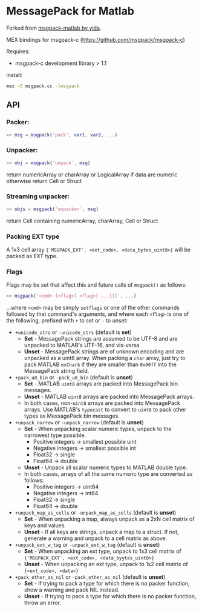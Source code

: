 # MessagePack for Matlab 
Forked from [msgpack-matlab by yida](https://github.com/yida/msgpack-matlab).

MEX bindings for msgpack-c (https://github.com/msgpack/msgpack-c)

Requires:
* msgpack-c development library > 1.1

install: 

```bash
mex -O msgpack.cc -lmsgpack
```

## API

### Packer:

```matlab
>> msg = msgpack('pack', var1, var2, ...)
```

### Unpacker:

```matlab
>> obj = msgpack('unpack', msg) 
```

return numericArray or charArray or LogicalArray if data are numeric otherwise return Cell or
 Struct
  
### Streaming unpacker:

```matlab
>> objs = msgpack('unpacker', msg)
```

return Cell containing numericArray, charArray, Cell or Struct

### Packing EXT type
A 1x3 cell array `{'MSGPACK_EXT', <ext_code>, <data_bytes_uint8>}` will be packed as EXT type.

### Flags

Flags may be set that affect this and future calls of `msgpack()` as follows:

```matlab
>> msgpack('<cmd> [<flag>[ <flag>[ ...]]]', ...)
```

...where `<cmd>` may be simply `setflags` or one of the other commands followed by that command's
 arguments, and where each `<flag>` is one of the following, prefixed with `+` to set or `-` to
 unset:

* `+unicode_strs` or `-unicode_strs` (default is **set**)
  * **Set** - MessagePack strings are assumed to be UTF-8 and are unpacked to MATLAB's UTF-16, 
    and vis-versa
  * **Unset** - MessagePack strings are of unknown encoding and are unpacked as a uint8 array.
    When packing a `char` array, just try to pack MATLAB `mxChar`s if they are smaller than
    `0x00ff` into the MessagePack string field.
* `+pack_u8_bin` or `-pack_u8_bin` (default is **unset**)
  * **Set** - MATLAB `uint8` arrays are packed into MessagePack bin messages.
  * **Unset** - MATLAB `uint8` arrays are packed into MessagePack arrays.
  * In both cases, non-`uint8` arrays are packed into MessagePack arrays.
    Use MATLAB's `typecast` to convert to `uint8` to pack other types as
    MessagePack bin messages.
* `+unpack_narrow` or `-unpack_narrow` (default is **unset**)
  * **Set** - When unpacking scalar numeric types, unpack to the narrowest type possible.
    * Positive integers -> smallest possible uint
    * Negative integers -> smallest possible int
    * Float32 -> single
    * Float64 -> double
  * **Unset** - Unpack all scalar numeric types to MATLAB double type.
  * In both cases, arrays of all the same numeric type are converted as follows:
    * Positive integers -> uint64
    * Negative integers -> int64
    * Float32 -> single
    * Float64 -> double
* `+unpack_map_as_cells` or `-unpack_map_as_cells` (default is **unset**)
  * **Set** - When unpacking a map, always unpack as a 2xN cell matrix of keys and values.
  * **Unset** - If all keys are strings, unpack a map to a struct. If not, generate a
    warning and unpack to a cell matrix as above.
* `+unpack_ext_w_tag` or `-unpack_ext_w_tag` (default is **unset**)
  * **Set** - When unpacking an ext type, unpack to 1x3 cell matrix of
    `{'MSGPACK_EXT', <ext_code>, <data_byytes_uint8>}`
  * **Unset** - When unpacking an ext type, unpack to 1x2 cell matrix of `{<ext_code>, <data>}`
* `+pack_other_as_nil` or `-pack_other_as_nil` (default is **unset**)
  * **Set** - If trying to pack a type for which there is no packer function, show a warning and
    pack NIL instead.
  * **Unset** - If trying to pack a type for which there is no packer function, throw an error.

